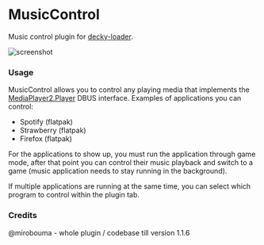 # MusicControl

Music control plugin for [decky-loader](https://github.com/SteamDeckHomebrew/decky-loader).

![screenshot](./assets/screenshot.png)

### Usage

MusicControl allows you to control any playing media that implements the [MediaPlayer2.Player](https://specifications.freedesktop.org/mpris-spec/latest/Player_Interface.html) DBUS interface.
Examples of applications you can control:

-   Spotify (flatpak)
-   Strawberry (flatpak)
-   Firefox (flatpak)

For the applications to show up, you must run the application through game mode, after that point you can control their music playback and switch to a game (music application needs to stay running in the background).

If multiple applications are running at the same time, you can select which program to control within the plugin tab.

### Credits

@mirobouma - whole plugin / codebase till version 1.1.6
